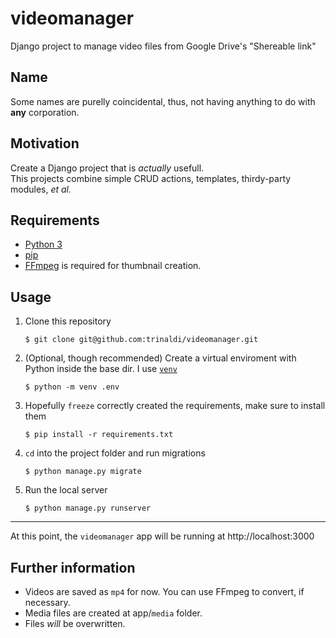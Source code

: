 # videomanager

Django project to manage video files from Google Drive's "Shereable link"

## Name

Some names are purelly coincidental, thus, not having anything to do with **any** corporation.

## Motivation

Create a Django project that is *actually* usefull.  
This projects combine simple CRUD actions, templates, thirdy-party modules, _et al._

## Requirements

  + [Python 3](https://www.python.org/)
  + [pip](https://pip.pypa.io/en/stable/)
  + [FFmpeg](https://ffmpeg.org) is required for thumbnail creation.
  
## Usage

1. Clone this repository

	`$ git clone git@github.com:trinaldi/videomanager.git`

2. (Optional, though recommended) Create a virtual enviroment with Python inside the base dir. I use [`venv`](https://github.com/python/cpython/tree/3.8/Lib/venv/)

	`$ python -m venv .env`

3. Hopefully `freeze` correctly created the requirements, make sure to install them

	`$ pip install -r requirements.txt`

4. `cd` into the project folder and run migrations

	`$ python manage.py migrate`

5. Run the local server

	`$ python manage.py runserver`

---

At this point, the `videomanager` app will be running at http://localhost:3000

## Further information

  + Videos are saved as `mp4` for now. You can use FFmpeg to convert, if necessary.
  + Media files are created at app/`media` folder.
  + Files *will* be overwritten.

